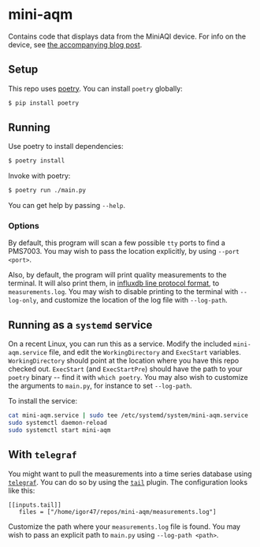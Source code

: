 # mini-aqm

Contains code that displays data from the MiniAQI device.
For info on the device, see [the accompanying blog post](https://igor.moomers.org/minimal-viable-air-quality).

## Setup ##

This repo uses [poetry](https://python-poetry.org/).
You can install `poetry` globally:

```bash
$ pip install poetry
```

## Running

Use poetry to install dependencies:

```bash
$ poetry install
```

Invoke with poetry:

```bash
$ poetry run ./main.py
```

You can get help by passing `--help`.

### Options

By default, this program will scan a few possible `tty` ports to find a PMS7003.
You may wish to pass the location explicitly, by using `--port <port>`.

Also, by default, the program will print quality measurements to the terminal.
It will also print them, in [influxdb line protocol format](https://docs.influxdata.com/influxdb/v1.8/write_protocols/line_protocol_tutorial/), to `measurements.log`.
You may wish to disable printing to the terminal with `--log-only`, and customize the location of the log file with `--log-path`.

## Running as a `systemd` service

On a recent Linux, you can run this as a service.
Modify the included `mini-aqm.service` file, and edit the `WorkingDirectory` and `ExecStart` variables.
`WorkingDirectory` should point at the location where you have this repo checked out.
`ExecStart` (and `ExecStartPre`) should have the path to your `poetry` binary -- find it with `which poetry`.
You may also wish to customize the arguments to `main.py`, for instance to set `--log-path`.

To install the service:

```bash
cat mini-aqm.service | sudo tee /etc/systemd/system/mini-aqm.service
sudo systemctl daemon-reload
sudo systemctl start mini-aqm
```

## With `telegraf`

You might want to pull the measurements into a time series database using [`telegraf`](https://github.com/influxdata/telegraf).
You can do so by using the [`tail`](https://github.com/influxdata/telegraf/tree/master/plugins/inputs/tail) plugin.
The configuration looks like this:

```
[[inputs.tail]]
   files = ["/home/igor47/repos/mini-aqm/measurements.log"]
```

Customize the path where your `measurements.log` file is found.
You may wish to pass an explicit path to `main.py` using `--log-path <path>`.
